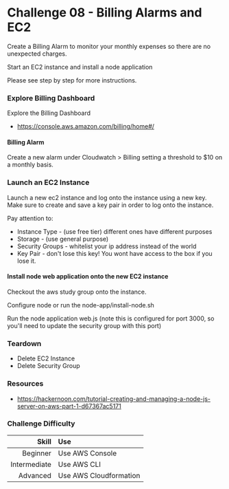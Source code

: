 Challenge 08 - Billing Alarms and EC2
==================

Create a Billing Alarm to monitor your monthly expenses so there are no unexpected charges.

Start an EC2 instance and install a node application

Please see step by step for more instructions.


### Explore Billing Dashboard

Explore the Billing Dashboard 

* https://console.aws.amazon.com/billing/home#/

#### Billing Alarm

Create a new alarm under Cloudwatch > Billing setting a threshold to $10 on a monthly basis.


### Launch an EC2 Instance

Launch a new ec2 instance and log onto the instance using a new key.  Make sure to create and save a key pair in order to log onto the instance.

Pay attention to:
* Instance Type - (use free tier) different ones have different purposes
* Storage - (use general purpose)
* Security Groups - whitelist your ip address instead of the world
* Key Pair - don't lose this key!  You wont have access to the box if you lose it.


#### Install node web application onto the new EC2 instance
Checkout the aws study group onto the instance.

Configure node or run the node-app/install-node.sh

Run the node application web.js (note this is configured for port 3000, so you'll need to update the security group with this port)



### Teardown
* Delete EC2 Instance
* Delete Security Group


### Resources
* https://hackernoon.com/tutorial-creating-and-managing-a-node-js-server-on-aws-part-1-d67367ac5171




### Challenge Difficulty 
Skill | Use
---:|:---
Beginner | Use AWS Console
Intermediate | Use AWS CLI
Advanced | Use AWS Cloudformation





